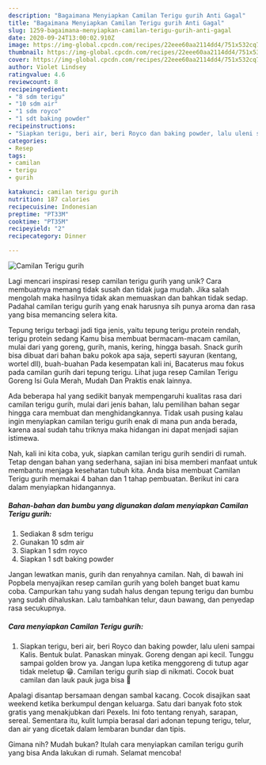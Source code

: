 ```yaml
---
description: "Bagaimana Menyiapkan Camilan Terigu gurih Anti Gagal"
title: "Bagaimana Menyiapkan Camilan Terigu gurih Anti Gagal"
slug: 1259-bagaimana-menyiapkan-camilan-terigu-gurih-anti-gagal
date: 2020-09-24T13:00:02.910Z
image: https://img-global.cpcdn.com/recipes/22eee60aa2114dd4/751x532cq70/camilan-terigu-gurih-foto-resep-utama.jpg
thumbnail: https://img-global.cpcdn.com/recipes/22eee60aa2114dd4/751x532cq70/camilan-terigu-gurih-foto-resep-utama.jpg
cover: https://img-global.cpcdn.com/recipes/22eee60aa2114dd4/751x532cq70/camilan-terigu-gurih-foto-resep-utama.jpg
author: Violet Lindsey
ratingvalue: 4.6
reviewcount: 8
recipeingredient:
- "8 sdm terigu"
- "10 sdm air"
- "1 sdm royco"
- "1 sdt baking powder"
recipeinstructions:
- "Siapkan terigu, beri air, beri Royco dan baking powder, lalu uleni sampai Kalis. Bentuk bulat. Panaskan minyak. Goreng dengan api kecil. Tunggu sampai golden brow ya. Jangan lupa ketika menggoreng di tutup agar tidak meletup 😁. Camilan terigu gurih siap di nikmati. Cocok buat camilan dan lauk pauk juga bisa 🤗"
categories:
- Resep
tags:
- camilan
- terigu
- gurih

katakunci: camilan terigu gurih 
nutrition: 187 calories
recipecuisine: Indonesian
preptime: "PT33M"
cooktime: "PT35M"
recipeyield: "2"
recipecategory: Dinner

---
```



![Camilan Terigu gurih](https://img-global.cpcdn.com/recipes/22eee60aa2114dd4/751x532cq70/camilan-terigu-gurih-foto-resep-utama.jpg)

Lagi mencari inspirasi resep camilan terigu gurih yang unik? Cara membuatnya memang tidak susah dan tidak juga mudah. Jika salah mengolah maka hasilnya tidak akan memuaskan dan bahkan tidak sedap. Padahal camilan terigu gurih yang enak harusnya sih punya aroma dan rasa yang bisa memancing selera kita.

Tepung terigu terbagi jadi tiga jenis, yaitu tepung terigu protein rendah, terigu protein sedang Kamu bisa membuat bermacam-macam camilan, mulai dari yang goreng, gurih, manis, kering, hingga basah. Snack gurih bisa dibuat dari bahan baku pokok apa saja, seperti sayuran (kentang, wortel dll), buah-buahan Pada kesempatan kali ini, Bacaterus mau fokus pada camilan gurih dari tepung terigu. Lihat juga resep Camilan Terigu Goreng Isi Gula Merah, Mudah Dan Praktis enak lainnya.

Ada beberapa hal yang sedikit banyak mempengaruhi kualitas rasa dari camilan terigu gurih, mulai dari jenis bahan, lalu pemilihan bahan segar hingga cara membuat dan menghidangkannya. Tidak usah pusing kalau ingin menyiapkan camilan terigu gurih enak di mana pun anda berada, karena asal sudah tahu triknya maka hidangan ini dapat menjadi sajian istimewa.


Nah, kali ini kita coba, yuk, siapkan camilan terigu gurih sendiri di rumah. Tetap dengan bahan yang sederhana, sajian ini bisa memberi manfaat untuk membantu menjaga kesehatan tubuh kita. Anda bisa membuat Camilan Terigu gurih memakai 4 bahan dan 1 tahap pembuatan. Berikut ini cara dalam menyiapkan hidangannya.

<!--inarticleads1-->

##### Bahan-bahan dan bumbu yang digunakan dalam menyiapkan Camilan Terigu gurih:

1. Sediakan 8 sdm terigu
1. Gunakan 10 sdm air
1. Siapkan 1 sdm royco
1. Siapkan 1 sdt baking powder


Jangan lewatkan manis, gurih dan renyahnya camilan. Nah, di bawah ini Popbela menyajikan resep camilan gurih yang boleh banget buat kamu coba. Campurkan tahu yang sudah halus dengan tepung terigu dan bumbu yang sudah dihaluskan. Lalu tambahkan telur, daun bawang, dan penyedap rasa secukupnya. 

<!--inarticleads2-->

##### Cara menyiapkan Camilan Terigu gurih:

1. Siapkan terigu, beri air, beri Royco dan baking powder, lalu uleni sampai Kalis. Bentuk bulat. Panaskan minyak. Goreng dengan api kecil. Tunggu sampai golden brow ya. Jangan lupa ketika menggoreng di tutup agar tidak meletup 😁. Camilan terigu gurih siap di nikmati. Cocok buat camilan dan lauk pauk juga bisa 🤗


Apalagi disantap bersamaan dengan sambal kacang. Cocok disajikan saat weekend ketika berkumpul dengan keluarga. Satu dari banyak foto stok gratis yang menakjubkan dari Pexels. Ini foto tentang renyah, sarapan, sereal. Sementara itu, kulit lumpia berasal dari adonan tepung terigu, telur, dan air yang dicetak dalam lembaran bundar dan tipis. 

Gimana nih? Mudah bukan? Itulah cara menyiapkan camilan terigu gurih yang bisa Anda lakukan di rumah. Selamat mencoba!
